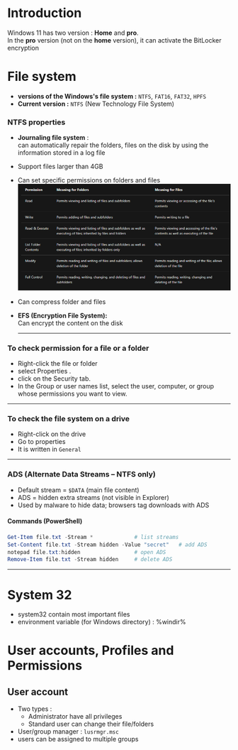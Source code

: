 # Introduction
Windows 11 has two version : **Home** and **pro**.</br>
In the **pro** version (not on the **home** version), it can activate the BitLocker encryption 

# File system

- **versions of the Windows's file system :** `NTFS`, `FAT16`, `FAT32`, `HPFS`
- **Current version :** `NTFS` (New Technology File System)

### NTFS properties

- **Journaling file system** :</br>
can automatically repair the folders, files on the disk by using the information stored in a log file 

- Support files larger than 4GB

- Can set specific permissions on folders and files
![(ressources/ntfs-permissions.png)](ressources/ntfs-permissions.png)

- Can compress folder and files

- **EFS (Encryption File System):**</br>
   Can encrypt the content on the disk

    ---
### To check permission for a file or a folder
- Right-click the file or folder
- select Properties .
- click on the Security tab.
- In the Group or user names list, select the user, computer, or group whose permissions you want to view.
---
### To check the file system on a drive
- Right-click on the drive
- Go to properties
- It is written in `General`
---

### ADS (Alternate Data Streams – NTFS only)
- Default stream = `$DATA` (main file content)
- ADS = hidden extra streams (not visible in Explorer)
- Used by malware to hide data; browsers tag downloads with ADS

#### Commands (PowerShell)
```powershell
Get-Item file.txt -Stream *             # list streams
Set-Content file.txt -Stream hidden -Value "secret"   # add ADS
notepad file.txt:hidden                 # open ADS
Remove-Item file.txt -Stream hidden     # delete ADS
```
---

# System 32
- system32 contain most important files
- environment variable (for Windows directory) : %windir%

# User accounts, Profiles and Permissions
## User account
- Two types :
  - Administrator have all privileges
  - Standard user can change their file/folders
- User/group manager : `lusrmgr.msc`
- users can be assigned to multiple groups